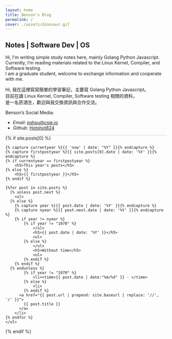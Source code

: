 ```yaml
---
layout: home
title: Benson's Blog
permalink: /
cover: ./assets/dinosaur.gif
---
```


## Notes |  Software Dev | OS 

Hi, I'm writing simple study notes here, mainly Golang Python Javascript.  
Currently, I’m reading materials related to the Linux Kernel, Compiler, and Software testing.  
I am a graduate student, welcome to exchange information and cooperate with me.

Hi, 我在這裡寫寫簡單的學習筆記，主要寫 Golang Python Javascript。  
目前在讀 Linux Kernel, Compiler, Software testing 相關的資料，  
是一名菸酒生，歡迎與我交換資訊與合作交流。

Benson’s Social Media:
- _Email_: pshsu@csie.io
- _Github_: [Hotshot824](https://github.com/Hotshot824)

<div style="border-top: 1px solid #ccc;"></div>

<section>
  {% if site.posts[0] %}

    {% capture currentyear %}{{ 'now' | date: "%Y" }}{% endcapture %}
    {% capture firstpostyear %}{{ site.posts[0].date | date: '%Y' }}{% endcapture %}
    {% if currentyear == firstpostyear %}
        <h5>This year's posts</h5>
    {% else %}  
        <h5>{{ firstpostyear }}</h5>
    {% endif %}

    {%for post in site.posts %}
      {% unless post.next %}
        <ul>
      {% else %}
        {% capture year %}{{ post.date | date: '%Y' }}{% endcapture %}
        {% capture nyear %}{{ post.next.date | date: '%Y' }}{% endcapture %}
        {% if year != nyear %}
            {% if year != "1970" %}
                </ul>
                <h5>{{ post.date | date: '%Y' }}</h5>
                <ul>
            {% else %}  
                </ul>
                <h5>Without time</h5>
                <ul>
            {% endif %}
        {% endif %}
      {% endunless %}
            {% if year != "1970" %}
                <li><time>{{ post.date | date:"%m/%d" }} - </time>
            {% else %}  
                <li>
            {% endif %}
          <a href="{{ post.url | prepend: site.baseurl | replace: '//', '/' }}">
            {{ post.title }}
          </a>
        </li>
    {% endfor %}
    </ul>

  {% endif %}
</section>